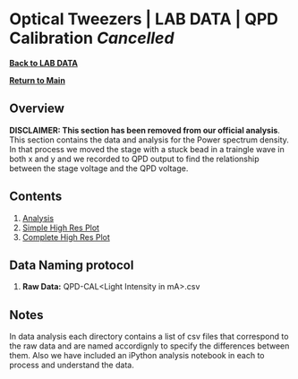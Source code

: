 # Optical Tweezers | LAB DATA | QPD Calibration *Cancelled*
**[Back to LAB DATA](https://github.com/PanosEconomou/advanced-lab/tree/main/1.Optical-Tweezers/3.Lab-Data)**

**[Return to Main](https://github.com/PanosEconomou/advanced-lab)**

## Overview
**DISCLAIMER: This section has been removed from our official analysis**. This section contains the data and analysis for the Power spectrum density. In that process we moved the stage with a stuck bead in a traingle wave in both x and y and we recorded to QPD output to find the relationship between the stage voltage and the QPD voltage.

## Contents
1. [Analysis](https://github.com/PanosEconomou/advanced-lab/blob/main/1.Optical-Tweezers/3.Lab-Data/5.TWEEZERS__Feb-21-2021__14-24-43/5.ANALYSIS.ipynb)
2. [Simple High Res Plot](https://github.com/PanosEconomou/advanced-lab/blob/main/1.Optical-Tweezers/3.Lab-Data/5.TWEEZERS__Feb-21-2021__14-24-43/Plots-0.1.jpg)
3. [Complete High Res Plot](https://github.com/PanosEconomou/advanced-lab/blob/main/1.Optical-Tweezers/3.Lab-Data/5.TWEEZERS__Feb-21-2021__14-24-43/Plots-0.3.jpg)

## Data Naming protocol
1. **Raw Data:** QPD-CAL\<Light Intensity in mA\>\.csv

## Notes
In data analysis each directory contains a list of csv files that correspond to the raw data and are named accordignly to specify the differences between them. Also we have included an iPython analysis notebook in each to process and understand the data.
